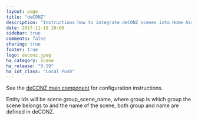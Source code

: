 ```yaml
---
layout: page
title: "deCONZ"
description: "Instructions how to integrate deCONZ scenes into Home Assistant."
date: 2017-11-19 20:00
sidebar: true
comments: false
sharing: true
footer: true
logo: deconz.jpeg
ha_category: Scene
ha_release: "0.59"
ha_iot_class: "Local Push"
---
```


See the [deCONZ main component](/components/deconz/) for configuration instructions.

Entity Ids will be scene.group_scene_name, where group is which group the scene belongs to and the name of the scene, both group and name are defined in deCONZ.